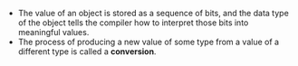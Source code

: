 - The value of an object is stored as a sequence of bits, and the data type of the object tells the compiler how to interpret those bits into meaningful values.
- The process of producing a new value of some type from a value of a different type is called a **conversion**.